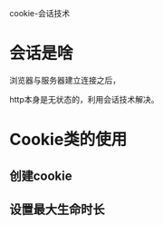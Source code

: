 cookie-会话技术

# 会话是啥

浏览器与服务器建立连接之后，



http本身是无状态的，利用会话技术解决。







# Cookie类的使用

## 创建cookie





## 设置最大生命时长





## 